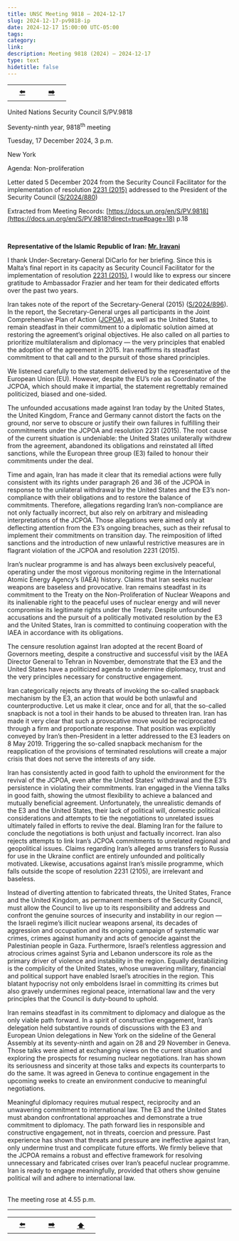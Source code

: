 ```yaml
---
title: UNSC Meeting 9818 – 2024-12-17
slug: 2024-12-17-pv9818-ip
date: 2024-12-17 15:00:00 UTC-05:00 
tags: 
category: 
link: 
description: Meeting 9818 (2024) – 2024-12-17 
type: text
hidetitle: false
---
```


<table><tr>
  <th scope="col" style="width: 50px;"><a href="/en/statement1/2024-06-24-pv9666-ip/">⬅️</a></th>
  <th scope="col" style="width: 50px;"><a href="/en/statement1/2025-03-12-pv9877-closed-ip/">➡️</a></th>   
</tr></table>

United Nations Security Council S/PV.9818

Seventy-ninth year, 9818<sup>th</sup> meeting

Tuesday, 17 December 2024, 3 p.m.

New York

Agenda: Non-proliferation

Letter dated 5 December 2024 from the Security Council Facilitator for the implementation of resolution [2231 (2015)](https://docs.un.org/en/S/RES/2231%282015%29?direct=true) addressed to the President of the Security Council ([S/2024/880](http://www.undocs.org/en/S/2024/880?direct=true))

Extracted from Meeting Records: [https://docs.un.org/en/S/PV.9818](https://docs.un.org/en/S/PV.9818?direct=true#page=18) p.18

<br>

**Representative of the Islamic Republic of Iran: [Mr. Iravani](https://en.wikipedia.org/wiki/Amir_Saeed_Iravani)** 

I thank Under-Secretary-General DiCarlo for her briefing. Since this is Malta’s final report in its capacity as Security Council Facilitator for the implementation of resolution [2231 (2015)](https://docs.un.org/en/S/RES/2231%282015%29?direct=true), I would like to express our sincere gratitude to Ambassador Frazier and her team for their dedicated efforts over the past two years.

Iran takes note of the report of the Secretary-General (2015) ([S/2024/896](http://www.undocs.org/en/S/2024/896?direct=true)). In the report, the Secretary-General urges all participants in the Joint Comprehensive Plan of Action ([JCPOA](https://docs.un.org/en/S/RES/2231%282015%29?&page=8)), as well as the United States, to remain steadfast in their commitment to a diplomatic solution aimed at restoring the agreement’s original objectives. He also called on all parties to prioritize multilateralism and diplomacy — the very principles that enabled the adoption of the agreement in 2015. Iran reaffirms its steadfast commitment to that call and to the pursuit of those shared principles.

We listened carefully to the statement delivered by the representative of the European Union (EU). However, despite the EU’s role as Coordinator of the JCPOA, which should make it impartial, the statement regrettably remained politicized, biased and one-sided.

The unfounded accusations made against Iran today by the United States, the United Kingdom, France and Germany cannot distort the facts on the ground, nor serve to obscure or justify their own failures in fulfilling their commitments under the JCPOA and resolution 2231 (2015). The root cause of the current situation is undeniable: the United States unilaterally withdrew from the agreement, abandoned its obligations and reinstated all lifted sanctions, while the European three group (E3) failed to honour their commitments under the deal.

Time and again, Iran has made it clear that its remedial actions were fully consistent with its rights under paragraph 26 and 36 of the JCPOA in response to the unilateral withdrawal by the United States and the E3’s non-compliance with their obligations and to restore the balance of commitments. Therefore, allegations regarding Iran’s non-compliance are not only factually incorrect, but also rely on arbitrary and misleading interpretations of the JCPOA. Those allegations were aimed only at deflecting attention from the E3’s ongoing breaches, such as their refusal to implement their commitments on transition day. The reimposition of lifted sanctions and the introduction of new unlawful restrictive measures are in flagrant violation of the JCPOA and resolution 2231 (2015). 

Iran’s nuclear programme is and has always been exclusively peaceful, operating under the most vigorous monitoring regime in the International Atomic Energy Agency’s (IAEA) history. Claims that Iran seeks nuclear weapons are baseless and provocative. Iran remains steadfast in its commitment to the Treaty on the Non-Proliferation of Nuclear Weapons and its inalienable right to the peaceful uses of nuclear energy and will never compromise its legitimate rights under the Treaty. Despite unfounded accusations and the pursuit of a politically motivated resolution by the E3 and the United States, Iran is committed to continuing cooperation with the IAEA in accordance with its obligations.

The censure resolution against Iran adopted at the recent Board of Governors meeting, despite a constructive and successful visit by the IAEA Director General to Tehran in November, demonstrate that the E3 and the United States have a politicized agenda to undermine diplomacy, trust and the very principles necessary for constructive engagement.

Iran categorically rejects any threats of invoking the so-called snapback mechanism by the E3, an action that would be both unlawful and counterproductive. Let us make it clear, once and for all, that the so-called snapback is not a tool in their hands to be abused to threaten Iran. Iran has made it very clear that such a provocative move would be reciprocated through a firm and proportionate response. That position was explicitly conveyed by Iran’s then-President in a letter addressed to the E3 leaders on 8 May 2019. Triggering the so-called snapback mechanism for the reapplication of the provisions of terminated resolutions will create a major crisis that does not serve the interests of any side.  

Iran has consistently acted in good faith to uphold the environment for the revival of the JCPOA, even after the United States’ withdrawal and the E3’s persistence in violating their commitments. Iran engaged in the Vienna talks in good faith, showing the utmost flexibility to achieve a balanced and mutually beneficial agreement. Unfortunately, the unrealistic demands of the E3 and the United States, their lack of political will, domestic political considerations and attempts to tie the negotiations to unrelated issues ultimately failed in efforts to revive the deal. Blaming Iran for the failure to conclude the negotiations is both unjust and factually incorrect. Iran also rejects attempts to link Iran’s JCPOA commitments to unrelated regional and geopolitical issues. Claims regarding Iran’s alleged arms transfers to Russia for use in the Ukraine conflict are entirely unfounded and politically motivated. Likewise, accusations against Iran’s missile programme, which falls outside the scope of resolution 2231 (2105), are irrelevant and baseless.

Instead of diverting attention to fabricated threats, the United States, France and the United Kingdom, as permanent members of the Security Council, must allow the Council to live up to its responsibility and address and confront the genuine sources of insecurity and instability in our region — the Israeli regime’s illicit nuclear weapons arsenal, its decades of aggression and occupation and its ongoing campaign of systematic war crimes, crimes against humanity and acts of genocide against the Palestinian people in Gaza. Furthermore, Israel’s relentless aggression and atrocious crimes against Syria and Lebanon underscore its role as the primary driver of violence and instability in the region. Equally destabilizing is the complicity of the United States, whose unwavering military, financial and political support have enabled Israel’s atrocities in the region. This blatant hypocrisy not only emboldens Israel in committing its crimes but also gravely undermines regional peace, international law and the very principles that the Council is duty-bound to uphold.

Iran remains steadfast in its commitment to diplomacy and dialogue as the only viable path forward. In a spirit of constructive engagement, Iran’s delegation held substantive rounds of discussions with the E3 and European Union delegations in New York on the sideline of the General Assembly at its seventy-ninth and again on 28 and 29 November in Geneva. Those talks were aimed at exchanging views on the current situation and exploring the prospects for resuming nuclear negotiations. Iran has shown its seriousness and sincerity at those talks and expects its counterparts to do the same. It was agreed in Geneva to continue engagement in the upcoming weeks to create an environment conducive to meaningful negotiations.

Meaningful diplomacy requires mutual respect, reciprocity and an unwavering commitment to international law. The E3 and the United States must abandon confrontational approaches and demonstrate a true commitment to diplomacy. The path forward lies in responsible and constructive engagement, not in threats, coercion and pressure. Past experience has shown that threats and pressure are ineffective against Iran, only undermine trust and complicate future efforts. We firmly believe that the JCPOA remains a robust and effective framework for resolving unnecessary and fabricated crises over Iran’s peaceful nuclear programme. Iran is ready to engage meaningfully, provided that others show genuine political will and adhere to international law.

<br>
The meeting rose at 4.55 p.m.

<hr>
<table><tr>
  <th scope="col" style="width: 50px;"><a href="/en/statement1/2024-06-24-pv9666-ip/">⬅️</a></th>
  <th scope="col" style="width: 50px;"><a href="/en/statement1/2025-03-12-pv9877-closed-ip/">➡️</a></th>
  <th scope="col" style="width: 50px;"><a href="/en/statement1/2024-12-17-pv9818-ip/">⬆️</a></th>      
</tr></table>
